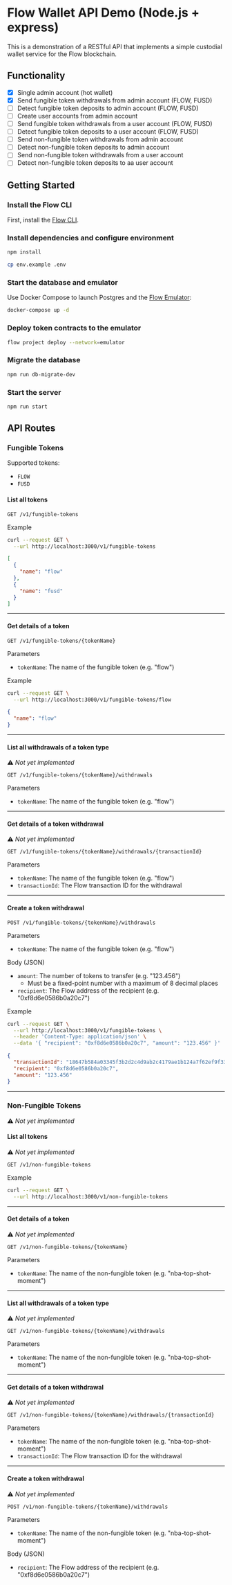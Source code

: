 # Flow Wallet API Demo (Node.js + express)

This is a demonstration of a RESTful API that
implements a simple custodial wallet service for the Flow blockchain.

## Functionality

- [x] Single admin account (hot wallet)
- [x] Send fungible token withdrawals from admin account (FLOW, FUSD)
- [ ] Detect fungible token deposits to admin account (FLOW, FUSD)
- [ ] Create user accounts from admin account
- [ ] Send fungible token withdrawals from a user account (FLOW, FUSD)
- [ ] Detect fungible token deposits to a user account (FLOW, FUSD)
- [ ] Send non-fungible token withdrawals from admin account
- [ ] Detect non-fungible token deposits to admin account
- [ ] Send non-fungible token withdrawals from a user account
- [ ] Detect non-fungible token deposits to aa user account

## Getting Started

### Install the Flow CLI

First, install the [Flow CLI](https://docs.onflow.org/flow-cli/install/).

### Install dependencies and configure environment

```sh
npm install

cp env.example .env
```

### Start the database and emulator

Use Docker Compose to launch Postgres and the [Flow Emulator](https://docs.onflow.org/emulator):

```sh
docker-compose up -d
```

### Deploy token contracts to the emulator

```sh
flow project deploy --network=emulator
```

### Migrate the database

```sh
npm run db-migrate-dev
```

### Start the server

```sh
npm run start
```

## API Routes

### Fungible Tokens

Supported tokens:
- `FLOW`
- `FUSD`

#### List all tokens

`GET /v1/fungible-tokens`

Example

```sh
curl --request GET \
  --url http://localhost:3000/v1/fungible-tokens
```

```json
[
  {
    "name": "flow"
  },
  {
    "name": "fusd"
  }
]
```

---

#### Get details of a token

`GET /v1/fungible-tokens/{tokenName}`

Parameters

- `tokenName`: The name of the fungible token (e.g. "flow")

Example

```sh
curl --request GET \
  --url http://localhost:3000/v1/fungible-tokens/flow
```

```json
{
  "name": "flow"
}
```

---

#### List all withdrawals of a token type

:warning: _Not yet implemented_

`GET /v1/fungible-tokens/{tokenName}/withdrawals`

Parameters

- `tokenName`: The name of the fungible token (e.g. "flow")

---

#### Get details of a token withdrawal

:warning: _Not yet implemented_

`GET /v1/fungible-tokens/{tokenName}/withdrawals/{transactionId}`

Parameters

- `tokenName`: The name of the fungible token (e.g. "flow")
- `transactionId`: The Flow transaction ID for the withdrawal

---

#### Create a token withdrawal

`POST /v1/fungible-tokens/{tokenName}/withdrawals`

Parameters

- `tokenName`: The name of the fungible token (e.g. "flow")

Body (JSON)

- `amount`: The number of tokens to transfer (e.g. "123.456")
  - Must be a fixed-point number with a maximum of 8 decimal places
- `recipient`: The Flow address of the recipient (e.g. "0xf8d6e0586b0a20c7")

Example

```sh
curl --request GET \
  --url http://localhost:3000/v1/fungible-tokens \
  --header 'Content-Type: application/json' \
  --data '{ "recipient": "0xf8d6e0586b0a20c7", "amount": "123.456" }'
```

```json
{
  "transactionId": "18647b584a03345f3b2d2c4d9ab2c4179ae1b124a7f62ef9f33910e5ca8b353c",
  "recipient": "0xf8d6e0586b0a20c7",
  "amount": "123.456"
}
```

---

### Non-Fungible Tokens

:warning: _Not yet implemented_

#### List all tokens

:warning: _Not yet implemented_

`GET /v1/non-fungible-tokens`

Example

```sh
curl --request GET \
  --url http://localhost:3000/v1/non-fungible-tokens
```

---

#### Get details of a token

:warning: _Not yet implemented_

`GET /v1/non-fungible-tokens/{tokenName}`

Parameters

- `tokenName`: The name of the non-fungible token (e.g. "nba-top-shot-moment")

---

#### List all withdrawals of a token type

:warning: _Not yet implemented_

`GET /v1/non-fungible-tokens/{tokenName}/withdrawals`

Parameters

- `tokenName`: The name of the non-fungible token (e.g. "nba-top-shot-moment")

---

#### Get details of a token withdrawal

:warning: _Not yet implemented_

`GET /v1/non-fungible-tokens/{tokenName}/withdrawals/{transactionId}`

Parameters

- `tokenName`: The name of the non-fungible token (e.g. "nba-top-shot-moment")
- `transactionId`: The Flow transaction ID for the withdrawal

---

#### Create a token withdrawal

:warning: _Not yet implemented_

`POST /v1/non-fungible-tokens/{tokenName}/withdrawals`

Parameters

- `tokenName`: The name of the non-fungible token (e.g. "nba-top-shot-moment")

Body (JSON)

- `recipient`: The Flow address of the recipient (e.g. "0xf8d6e0586b0a20c7")

